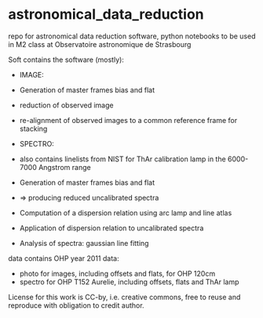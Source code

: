 # astronomical_data_reduction
repo for astronomical data reduction software, python notebooks to be used in M2 class at Observatoire astronomique de Strasbourg

Soft contains the software (mostly):
  - IMAGE:
  - Generation of master frames bias and flat
  - reduction of observed image
  - re-alignment of observed images to a common reference frame for stacking
      
  - SPECTRO:
  - also contains linelists from NIST for ThAr calibration lamp in the 6000-7000 Angstrom range
  - Generation of master frames bias and flat
  - => producing reduced uncalibrated spectra
  - Computation of a dispersion relation using arc lamp and line atlas
  - Application of dispersion relation to uncalibrated spectra
  - Analysis of spectra: gaussian line fitting

data contains OHP year 2011 data: 
  - photo for images, including offsets and flats, for OHP 120cm
  - spectro for OHP T152 Aurelie, including offsets, flats and ThAr lamp

License for this work is CC-by, i.e. creative commons, free to reuse and reproduce with obligation to credit author.
    
